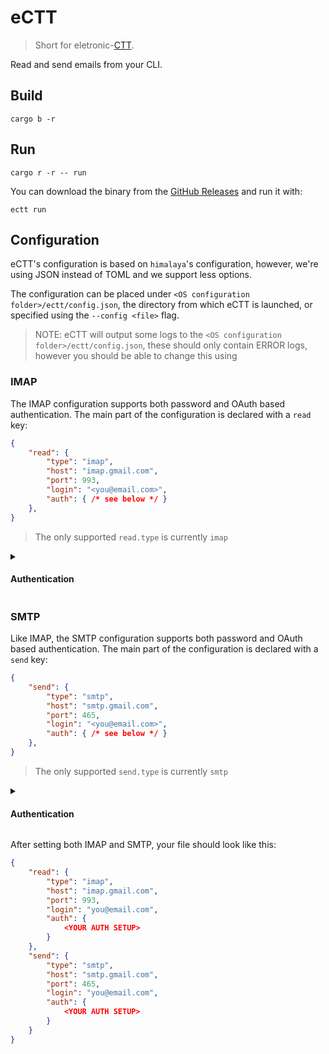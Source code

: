# eCTT

> Short for eletronic-[CTT](https://en.wikipedia.org/wiki/CTT_Correios_de_Portugal).

Read and send emails from your CLI.

## Build

```
cargo b -r
```

## Run

```
cargo r -r -- run
```

You can download the binary from the [GitHub Releases](https://github.com/jmg-duarte/ectt/releases) and run it with:

```
ectt run
```

## Configuration

eCTT's configuration is based on `himalaya`'s configuration, however, we're using JSON instead of TOML and we support less options.

The configuration can be placed under `<OS configuration folder>/ectt/config.json`,
the directory from which eCTT is launched, or specified using the `--config <file>` flag.

> NOTE: eCTT will output some logs to the `<OS configuration folder>/ectt/config.json`,
> these should only contain ERROR logs, however you should be able to change this using

### IMAP

The IMAP configuration supports both password and OAuth based authentication.
The main part of the configuration is declared with a `read` key:

```json
{
    "read": {
        "type": "imap",
        "host": "imap.gmail.com",
        "port": 993,
        "login": "<you@email.com>",
        "auth": { /* see below */ }
    },
}
```

> The only supported `read.type` is currently `imap`

<details>
<summary><h4>Authentication</h4></summary>

##### OAuth

OAuth setup will slightly vary from provider to provider, below you can find a list of OAuth setup guides from tested providers:

* [Gmail OAuth instructions](https://developers.google.com/identity/protocols/oauth2#1.-obtain-oauth-2.0-credentials-from-the-dynamic_data.setvar.console_name-.)

The `auth` field for OAuth will resemble the following:

```json
"auth": {
    "type": "oauth",
    "client_id": "<CLIENT_ID>",
    "auth_uri": "<AUTH_URL>",
    "token_uri": "<TOKEN_URL>",
    "client_secret": "<CLIENT_SECRET>",
    "access_token": "<ACCESS_TOKEN>",
    "refresh_token": "<REFRESH_TOKEN>"
}
```


> eCTT will automatically refresh your access token if it has expired, *however*
> it will *not* update the configuration file.

<details>
<summary>Putting it all together</summary>

```
{
    "read": {
        "type": "imap",
        "host": "imap.gmail.com",
        "port": 993,
        "login": "<you@email.com>",
        "auth": {
            "type": "oauth",
            "client_id": "<CLIENT_ID>",
            "auth_uri": "<AUTH_URL>",
            "token_uri": "<TOKEN_URL>",
            "client_secret": "<CLIENT_SECRET>",
            "access_token": "<ACCESS_TOKEN>",
            "refresh_token": "<REFRESH_TOKEN>"
        }
    },
}
```

</details>


##### Password

The password based authentication is much simpler, you simply declare the `type` to be `password` and provide it under `raw`:

```json
"auth": {
    "type": "password",
    "raw": "<YOUR_PASSWORD>"
}
```

> If you're using Gmail, you will need to setup [App Passwords](https://support.google.com/accounts/answer/185833?hl=en).


<details>
<summary>Putting it all together</summary>

```
{
    "read": {
        "type": "imap",
        "host": "imap.gmail.com",
        "port": 993,
        "login": "<you@email.com>",
        "auth": {
            "type": "password",
            "raw": "<YOUR_PASSWORD>"
        }
    }
}
```

</details>


</details>


### SMTP

Like IMAP, the SMTP configuration supports both password and OAuth based authentication.
The main part of the configuration is declared with a `send` key:

```json
{
    "send": {
        "type": "smtp",
        "host": "smtp.gmail.com",
        "port": 465,
        "login": "<you@email.com>",
        "auth": { /* see below */ }
    },
}
```

> The only supported `send.type` is currently `smtp`

<details>
<summary><h4>Authentication</h4></summary>

The SMTP authentication configuration is very similar and it even provides the same parameters!

##### OAuth

OAuth setup will slightly vary from provider to provider, below you can find a list of OAuth setup guides from tested providers:

* [Gmail OAuth instructions](https://developers.google.com/identity/protocols/oauth2#1.-obtain-oauth-2.0-credentials-from-the-dynamic_data.setvar.console_name-.)

The `auth` field for OAuth will resemble the following:

```json
"auth": {
    "type": "oauth",
    "client_id": "<CLIENT_ID>",
    "auth_uri": "<AUTH_URL>",
    "token_uri": "<TOKEN_URL>",
    "client_secret": "<CLIENT_SECRET>",
    "access_token": "<ACCESS_TOKEN>",
    "refresh_token": "<REFRESH_TOKEN>"
}
```


> eCTT will automatically refresh your access token if it has expired, *however*
> it will *not* update the configuration file.

<details>
<summary>Putting it all together</summary>

```
{
    "read": {
        "type": "smtp",
        "host": "smtp.gmail.com",
        "port": 465,
        "login": "<you@email.com>",
        "auth": {
            "type": "oauth",
            "client_id": "<CLIENT_ID>",
            "auth_uri": "<AUTH_URL>",
            "token_uri": "<TOKEN_URL>",
            "client_secret": "<CLIENT_SECRET>",
            "access_token": "<ACCESS_TOKEN>",
            "refresh_token": "<REFRESH_TOKEN>"
        }
    },
}
```

</details>


##### Password

The password based authentication is much simpler, you simply declare the `type` to be `password` and provide it under `raw`:

```json
"auth": {
    "type": "password",
    "raw": "<YOUR_PASSWORD>"
}
```

> If you're using Gmail, you will need to setup [App Passwords](https://support.google.com/accounts/answer/185833?hl=en).


<details>
<summary>Putting it all together</summary>

```
{
    "read": {
        "type": "smtp",
        "host": "smtp.gmail.com",
        "port": 465,
        "login": "<you@email.com>",
        "auth": {
            "type": "password",
            "raw": "<YOUR_PASSWORD>"
        }
    }
}
```

</details>

</details>

After setting both IMAP and SMTP, your file should look like this:

```json
{
    "read": {
        "type": "imap",
        "host": "imap.gmail.com",
        "port": 993,
        "login": "you@email.com",
        "auth": {
            <YOUR AUTH SETUP>
        }
    },
    "send": {
        "type": "smtp",
        "host": "smtp.gmail.com",
        "port": 465,
        "login": "you@email.com",
        "auth": {
            <YOUR AUTH SETUP>
        }
    }
}

```
